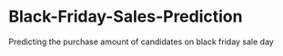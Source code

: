 # Black-Friday-Sales-Prediction
Predicting  the purchase amount of candidates on black friday sale day
